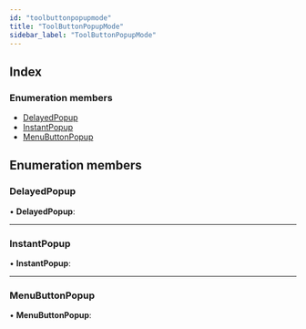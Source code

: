 ```yaml
---
id: "toolbuttonpopupmode"
title: "ToolButtonPopupMode"
sidebar_label: "ToolButtonPopupMode"
---
```


## Index

### Enumeration members

* [DelayedPopup](toolbuttonpopupmode.md#delayedpopup)
* [InstantPopup](toolbuttonpopupmode.md#instantpopup)
* [MenuButtonPopup](toolbuttonpopupmode.md#menubuttonpopup)

## Enumeration members

###  DelayedPopup

• **DelayedPopup**:

___

###  InstantPopup

• **InstantPopup**:

___

###  MenuButtonPopup

• **MenuButtonPopup**:
